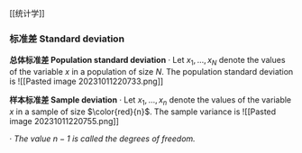 [[统计学]]

### 标准差 Standard deviation

**总体标准差 Population standard deviation**
· Let $x_1,...,x_N$ denote the values of the variable $x$ in a population of size $N$. The population standard deviation is
![[Pasted image 20231011220733.png]]

**样本标准差 Sample deviation**
· Let $x_1,...,x_n$ denote the values of the variable $x$ in a sample of size $\color{red}{n}$. The sample variance is
![[Pasted image 20231011220755.png]]

  · *The value $n-1$ is called the degrees of freedom.*